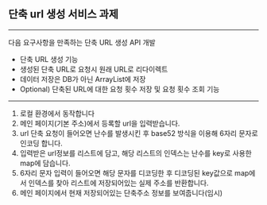 ## 단축 url 생성 서비스 과제

---
다음 요구사항을 만족하는 단축 URL 생성 API 개발
- 단축 URL 생성 기능
- 생성된 단축 URL로 요청시 원래 URL로 리다이렉트
- 데이터 저장은 DB가 아닌 ArrayList에 저장
- Optional) 단축된 URL에 대한 요청 횟수 저장 및 요청 횟수 조회 기능


---
1. 로컬 환경에서 동작합니다
2. 메인 페이지(기본 주소)에서 등록할 url을 입력받습니다.
3. url 단축 요청이 들어오면 난수를 발생시킨 후 base52 방식을 이용해 6자리 문자로 인코딩 합니다.
4. 입력받은 url정보를 리스트에 담고, 해당 리스트의 인덱스는 난수를 key로 사용한 map에 담습니다.
5. 6자리 문자 입력이 들어오면 해당 문자를 디코딩한 후 디코딩된 key값으로 map에서 인덱스를 찾아 리스트에 저장되어있는 실제 주소를 반환합니다. 
6. 메인 페이지에서 현재 저장되어있는 단축주소 정보를 보여줍니다(임시)

